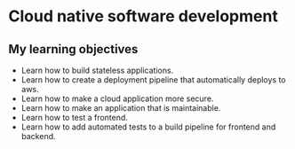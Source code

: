 # Cloud native software development

## My learning objectives
- Learn how to build stateless applications.
- Learn how to create a deployment pipeline that automatically deploys to aws. 
- Learn how to make a cloud application more secure.
- Learn how to make an application that is maintainable.
- Learn how to test a frontend. 
- Learn how to add automated tests to a build pipeline for frontend and backend.